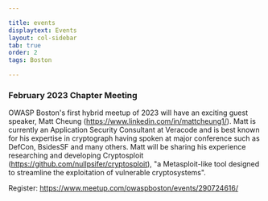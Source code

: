 ```yaml
---

title: events
displaytext: Events
layout: col-sidebar
tab: true
order: 2
tags: Boston

---
```


### February 2023 Chapter Meeting
OWASP Boston's first hybrid meetup of 2023 will have an exciting guest speaker, Matt Cheung (https://www.linkedin.com/in/mattcheung1/). Matt is currently an Application Security Consultant at Veracode and is best known for his expertise in cryptograph having spoken at major conference such as DefCon, BsidesSF and many others. Matt will be sharing his experience researching and developing Cryptosploit (https://github.com/nullpsifer/cryptosploit), "a Metasploit-like tool designed to streamline the exploitation of vulnerable cryptosystems".

Register: https://www.meetup.com/owaspboston/events/290724616/